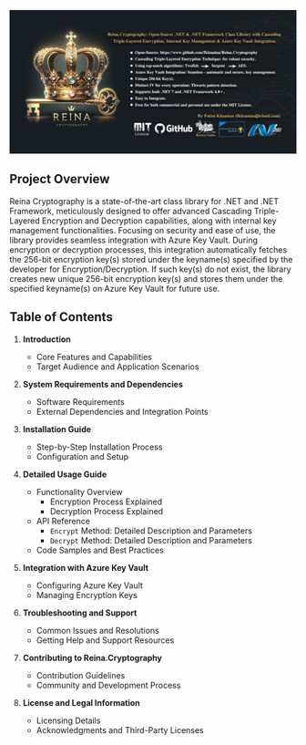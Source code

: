 ![Reina Cryptography Library](/Resources/Reina-Cryptography-Preview.jpg)
## Project Overview
Reina Cryptography is a state-of-the-art class library for .NET and .NET Framework, meticulously designed to offer advanced Cascading Triple-Layered Encryption and Decryption capabilities, along with internal key management functionalities. Focusing on security and ease of use, the library provides seamless integration with Azure Key Vault. During encryption or decryption processes, this integration automatically fetches the 256-bit encryption key(s) stored under the keyname(s) specified by the developer for Encryption/Decryption. If such key(s) do not exist, the library creates new unique 256-bit encryption key(s) and stores them under the specified keyname(s) on Azure Key Vault for future use.

## Table of Contents

1. **Introduction**
   - Core Features and Capabilities
   - Target Audience and Application Scenarios

2. **System Requirements and Dependencies**
   - Software Requirements
   - External Dependencies and Integration Points

3. **Installation Guide**
   - Step-by-Step Installation Process
   - Configuration and Setup

4. **Detailed Usage Guide**
   - Functionality Overview
     - Encryption Process Explained
     - Decryption Process Explained
   - API Reference
     - `Encrypt` Method: Detailed Description and Parameters
     - `Decrypt` Method: Detailed Description and Parameters
   - Code Samples and Best Practices

5. **Integration with Azure Key Vault**
   - Configuring Azure Key Vault
   - Managing Encryption Keys

6. **Troubleshooting and Support**
   - Common Issues and Resolutions
   - Getting Help and Support Resources

7. **Contributing to Reina.Cryptography**
   - Contribution Guidelines
   - Community and Development Process

8. **License and Legal Information**
   - Licensing Details
   - Acknowledgments and Third-Party Licenses
